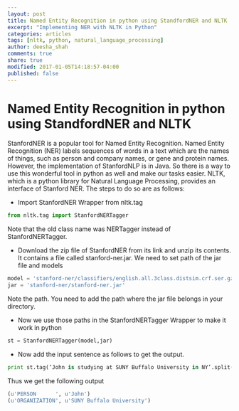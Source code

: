 ```yaml
---
layout: post
title: Named Entity Recognition in python using StandfordNER and NLTK
excerpt: "Implementing NER with NLTK in Python"
categories: articles
tags: [nltk, python, natural_language_processing]
author: deesha_shah
comments: true
share: true
modified: 2017-01-05T14:18:57-04:00
published: false
---
```


# Named Entity Recognition in python using StandfordNER and NLTK
StanfordNER is a popular tool for Named Entity Recognition. Named Entity Recognition (NER) labels sequences of words in a text which are the names of things, such as person and company names, or gene and protein names. However, the implementation of StanfordNLP is in Java. So there is a way to use this wonderful tool in python as well and make our tasks easier. NLTK, which is a python library for Natural Language Processing, provides an interface of Stanford NER. The steps to do so are as follows:

- Import StanfordNER Wrapper from nltk.tag
```python 
from nltk.tag import StanfordNERTagger
```

Note that the old class name was NERTagger instead of StanfordNERTagger. 

- Download the zip file of StanfordNER from its link and unzip its contents. It contains a file called stanford-ner.jar. We need to set path of the jar file and models

```python 
model = 'stanford-ner/classifiers/english.all.3class.distsim.crf.ser.gz'
jar = 'stanford-ner/stanford-ner.jar'
```
Note the path. You need to add the path where the jar file belongs in your directory.

- Now we use those paths in the StanfordNERTagger Wrapper to make it work in python

```python 
st = StanfordNERTagger(model,jar)
```

- Now add the input sentence as follows to get the output.
```python 
print st.tag(‘John is studying at SUNY Buffalo University in NY’.split())
```

Thus we get the following output
```python 
(u'PERSON      ', u'John')
(u'ORGANIZATION', u'SUNY Buffalo University')
```
